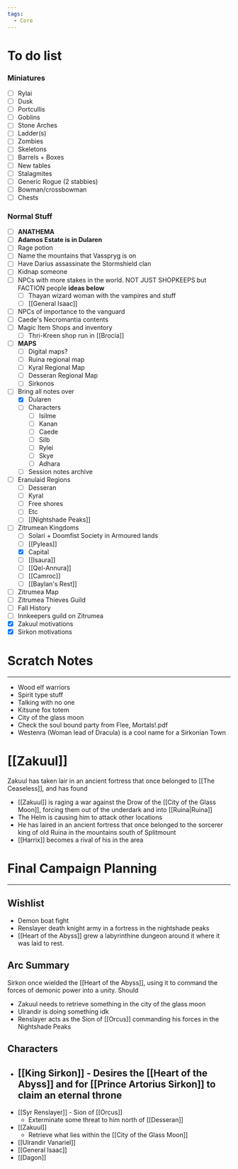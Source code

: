 ```yaml
---
tags:
  - Core
---
```

# To do list
### Miniatures
- [ ] Rylai
- [ ] Dusk
- [ ] Portcullis
- [ ] Goblins
- [ ] Stone Arches
- [ ] Ladder(s)
- [ ] Zombies
- [ ] Skeletons
- [ ] Barrels + Boxes
- [ ] New tables
- [ ] Stalagmites
- [ ] Generic Rogue (2 stabbies)
- [ ] Bowman/crossbowman
- [ ] Chests
### Normal Stuff
- [ ] **ANATHEMA**
- [ ] **Adamos Estate is in Dularen**
- [ ] Rage potion
- [ ] Name the mountains that Vasspryg is on
- [ ] Have Darius assassinate the Stormshield clan
- [ ] Kidnap someone
- [ ] NPCs with more stakes in the world. NOT JUST SHOPKEEPS but FACTION people **ideas below**
	- [ ] Thayan wizard woman with the vampires and stuff
	- [ ] [[General Isaac]]
- [ ] NPCs of importance to the vanguard
- [ ] Caede's Necromantia contents
- [ ] Magic Item Shops and inventory
	- [ ] Thri-Kreen shop run in [[Brocia]]
- [ ] **MAPS**
	- [ ] Digital maps?
	- [ ] Ruina regional map
	- [ ] Kyral Regional Map
	- [ ] Desseran Regional Map
	- [ ] Sirkonos
- [ ] Bring all notes over
	- [x] Dularen
	- [ ] Characters
		- [ ] Isilme
		- [ ] Kanan
		- [ ] Caede
		- [ ] Silb
		- [ ] Rylei
		- [ ] Skye
		- [ ] Adhara
	- [ ] Session notes archive
- [ ] Eranulaid Regions
	- [ ] Desseran
	- [ ] Kyral
	- [ ] Free shores
	- [ ] Etc
	- [ ] [[Nightshade Peaks]]
- [ ] Zitrumean Kingdoms
	- [ ] Solari + Doomfist Society in Armoured lands
	- [ ] [[Pyleas]]
	- [x] Capital
	- [ ] [[Isaura]]
	- [ ] [[Qel-Annura]]
	- [ ] [[Camroc]]
	- [ ] [[Baylan's Rest]]
- [ ] Zitrumea Map
- [ ] Zitrumea Thieves Guild
- [ ] Fall History
- [ ] Innkeepers guild on Zitrumea
- [x] Zakuul motivations
- [x] Sirkon motivations
# Scratch Notes
---
- Wood elf warriors
- Spirit type stuff
- Talking with no one
- Kitsune fox totem
- City of the glass moon
- Check the soul bound party from Flee, Mortals!.pdf
- Westenra (Woman lead of Dracula) is a cool name for a Sirkonian Town
# [[Zakuul]]
Zakuul has taken lair in an ancient fortress that once belonged to [[The Ceaseless]], and has found
- [[Zakuul]] is raging a war against the Drow of the [[City of the Glass Moon]], forcing them out of the underdark and into [[Ruina|Ruina]]
- The Helm is causing him to attack other locations
- He has laired in an ancient fortress that once belonged to the sorcerer king of old Ruina in the mountains south of Splitmount
- [[Harrix]] becomes a rival of his in the area
# Final Campaign Planning
---
## Wishlist
- Demon boat fight
- Renslayer death knight army in a fortress in the nightshade peaks
- [[Heart of the Abyss]] grew a labyrinthine dungeon around it where it was laid to rest.
## Arc Summary
Sirkon once wielded the [[Heart of the Abyss]], using it to command the forces of demonic power into a unity. Should 
- Zakuul needs to retrieve something in the city of the glass moon
- Ulrandir is doing something idk
- Renslayer acts as the Sion of [[Orcus]] commanding his forces in the Nightshade Peaks
## Characters
- [[King Sirkon]] - Desires the [[Heart of the Abyss]] and for [[Prince Artorius Sirkon]] to claim an eternal throne
	- 
- [[Syr Renslayer]] - Sion of [[Orcus]]
	- Exterminate some threat to him north of [[Desseran]]
- [[Zakuul]]
	- Retrieve what lies within the [[City of the Glass Moon]]
- [[Ulrandir Vanariel]]
- [[General Isaac]]
- [[Dagon]]